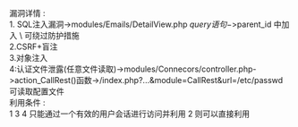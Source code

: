 漏洞详情 :                                        
	1. SQL注入漏洞->modules/Emails/DetailView.php $query语句->$parent_id 中加入 \ 可绕过防护措施                  
	2.CSRF+盲注                                 
	3.对象注入                                                
	4:认证文件泄露(任意文件读取)->modules/Connecors/controller.php->action_CallRest()函数->/index.php?...&module=CallRest&url=/etc/passwd 可读取配置文件                            
利用条件 :                      
	1 3 4 只能通过一个有效的用户会话进行访问并利用 2 则可以直接利用